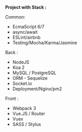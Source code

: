 **Project with Stack :**

Common: 

- EcmaScript 6/7
- async/await
- ESLint/airbnb
- Testing/Mocha/Karma/Jasmine

Back :

- NodeJS
- Koa 2 
- MySQL /  PostgreSQL
- ORM  - Sequelize
- Socket.io
- Deployment/Nginx/pm2

Front : 

- Webpack 3
- Vue.JS / Router
- Vuex
- SASS / Stylus